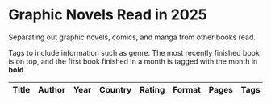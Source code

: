 # Graphic Novels Read in 2025

Separating out graphic novels, comics, and manga from other books read.

Tags to include information such as genre. The most recently finished book is
on top, and the first book finished in a month is tagged with the month in
**bold**.

| Title | Author | Year | Country | Rating | Format | Pages | Tags |
| --- | --- | :---: | --- | :---: | --- | ---: | --- |
